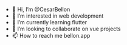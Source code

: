 - 👋 Hi, I’m @CesarBellon
- 👀 I’m interested in web development
- 🌱 I’m currently learning flutter
- 💞️ I’m looking to collaborate on vue projects
- 📫 How to reach me bellon.app
